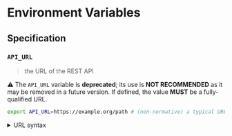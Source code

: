 # Environment Variables

## Specification

### `API_URL`

> the URL of the REST API

⚠️ The `API_URL` variable is **deprecated**; its use is **NOT RECOMMENDED** as
it may be removed in a future version. If defined, the value **MUST** be a
fully-qualified URL.

```bash
export API_URL=https://example.org/path # (non-normative) a typical URL for a web page
```

<details>
<summary>URL syntax</summary>

A fully-qualified URL includes both a scheme (protocol) and a hostname. URLs are
not necessarily web addresses; `https://example.org` and
`mailto:contact@example.org` are both examples of fully-qualified URLs.

</details>
